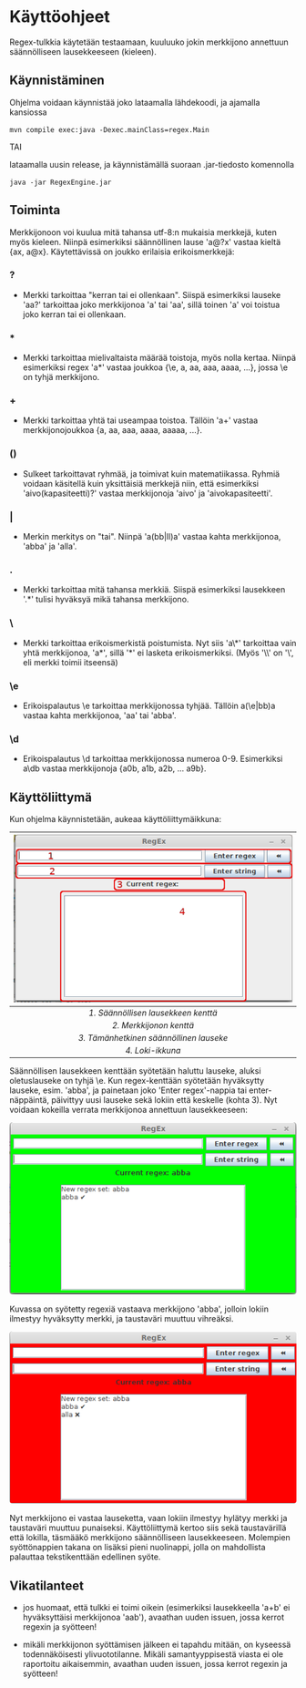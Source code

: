 # Käyttöohjeet


Regex-tulkkia käytetään testaamaan, kuuluuko jokin merkkijono annettuun säännölliseen lausekkeeseen (kieleen).

## Käynnistäminen

Ohjelma voidaan käynnistää joko lataamalla lähdekoodi, ja ajamalla kansiossa

```
mvn compile exec:java -Dexec.mainClass=regex.Main
```

TAI

lataamalla uusin release, ja käynnistämällä suoraan .jar-tiedosto komennolla

```
java -jar RegexEngine.jar
```

## Toiminta

Merkkijonoon voi kuulua mitä tahansa utf-8:n mukaisia merkkejä, kuten myös kieleen. Niinpä esimerkiksi säännöllinen lause 'a@?x'
vastaa kieltä {ax, a@x}. Käytettävissä on joukko erilaisia erikoismerkkejä:

### ?
 * Merkki tarkoittaa "kerran tai ei ollenkaan". Siispä esimerkiksi lauseke 'aa?' tarkoittaa joko merkkijonoa 'a' tai 'aa', sillä toinen 'a' voi toistua joko kerran tai ei ollenkaan.

### * 
 * Merkki tarkoittaa mielivaltaista määrää toistoja, myös nolla kertaa. Niinpä esimerkiksi regex 'a*' vastaa joukkoa {\\e, a, aa, aaa, aaaa, ...}, jossa \\e on tyhjä merkkijono.

### \+
 * Merkki tarkoittaa yhtä tai useampaa toistoa. Tällöin 'a+' vastaa merkkijonojoukkoa {a, aa, aaa, aaaa, aaaaa, ...}.

### ()
 * Sulkeet tarkoittavat ryhmää, ja toimivat kuin matematiikassa. Ryhmiä voidaan käsitellä kuin yksittäisiä merkkejä niin, että esimerkiksi 'aivo(kapasiteetti)?' vastaa merkkijonoja 'aivo' ja 'aivokapasiteetti'.

### |
 * Merkin merkitys on "tai". Niinpä 'a(bb|ll)a' vastaa kahta merkkijonoa, 'abba' ja 'alla'.

### .
 * Merkki tarkoittaa mitä tahansa merkkiä. Siispä esimerkiksi lausekkeen '.*' tulisi hyväksyä mikä tahansa merkkijono.

### \\
 * Merkki tarkoittaa erikoismerkistä poistumista. Nyt siis 'a\\\*' tarkoittaa vain yhtä merkkijonoa, 'a\*', sillä '*' ei lasketa erikoismerkiksi. (Myös '\\\\' on '\\', eli merkki toimii itseensä)

### \\e
 * Erikoispalautus \\e tarkoittaa merkkijonossa tyhjää. Tällöin a(\\e|bb)a vastaa kahta merkkijonoa, 'aa' tai 'abba'.

### \\d
 * Erikoispalautus \\d tarkoittaa merkkijonossa numeroa 0-9. Esimerkiksi a\\db vastaa merkkijonoja {a0b, a1b, a2b, ... a9b}.
## Käyttöliittymä

Kun ohjelma käynnistetään, aukeaa käyttöliittymäikkuna:

| ![alku.png](https://raw.githubusercontent.com/LinAksel/tiralabra-regex/master/dokumentaatio/kuvat/alku.png) |
|:--:|
| *1. Säännöllisen lausekkeen kenttä* |
| *2. Merkkijonon kenttä*  |
| *3. Tämänhetkinen säännöllinen lauseke*  
| *4. Loki-ikkuna* |

Säännöllisen lausekkeen kenttään syötetään haluttu lauseke, aluksi oletuslauseke on tyhjä \\e. Kun regex-kenttään syötetään hyväksytty lauseke, esim. 'abba', ja painetaan joko 'Enter regex'-nappia tai enter-näppäintä, päivittyy uusi lauseke sekä lokiin että keskelle (kohta 3). Nyt voidaan kokeilla verrata merkkijonoa annettuun lausekkeeseen:

![oikein.png](https://raw.githubusercontent.com/LinAksel/tiralabra-regex/master/dokumentaatio/kuvat/oikein.png)

Kuvassa on syötetty regexiä vastaava merkkijono 'abba', jolloin lokiin ilmestyy hyväksytty merkki, ja taustaväri muuttuu vihreäksi.

![vaarin.png](https://raw.githubusercontent.com/LinAksel/tiralabra-regex/master/dokumentaatio/kuvat/vaarin.png)

Nyt merkkijono ei vastaa lauseketta, vaan lokiin ilmestyy hylätyy merkki ja taustaväri muuttuu punaiseksi. Käyttöliittymä kertoo siis sekä taustavärillä että lokilla, täsmääkö merkkijono säännölliseen lausekkeeseen. Molempien syöttönappien takana on lisäksi pieni nuolinappi, jolla on mahdollista palauttaa tekstikenttään edellinen syöte.

## Vikatilanteet

+ jos huomaat, että tulkki ei toimi oikein (esimerkiksi lausekkeella 'a+b' ei hyväksyttäisi merkkijonoa 'aab'), avaathan uuden issuen, jossa kerrot regexin ja syötteen!

+ mikäli merkkijonon syöttämisen jälkeen ei tapahdu mitään, on kyseessä todennäköisesti ylivuototilanne. Mikäli samantyyppisestä viasta ei ole raportoitu aikaisemmin, avaathan uuden issuen, jossa kerrot regexin ja syötteen!
